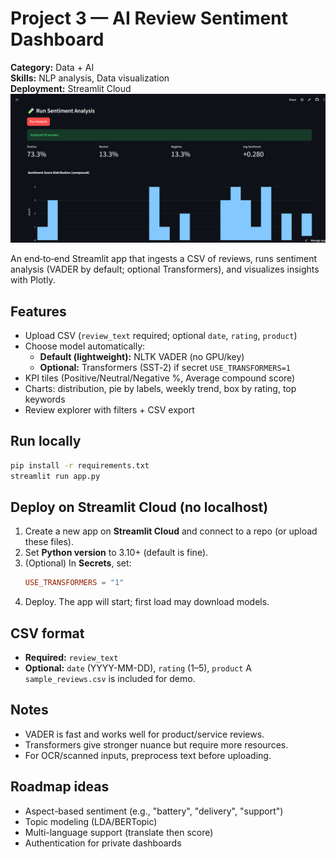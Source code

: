 
# Project 3 — AI Review Sentiment Dashboard
**Category:** Data + AI  
**Skills:** NLP analysis, Data visualization  
**Deployment:** Streamlit Cloud
[![Dashboard preview](dashboard.png)]([https://huggingface.co/spaces/SathishLella/genai-pdf-qa-chatbot-groq](https://ai-review-sentimental-dashboard.streamlit.app/))

An end‑to‑end Streamlit app that ingests a CSV of reviews, runs sentiment analysis (VADER by default; optional Transformers), and visualizes insights with Plotly.

## Features
- Upload CSV (`review_text` required; optional `date`, `rating`, `product`)
- Choose model automatically:
  - **Default (lightweight):** NLTK VADER (no GPU/key)
  - **Optional:** Transformers (SST‑2) if secret `USE_TRANSFORMERS=1`
- KPI tiles (Positive/Neutral/Negative %, Average compound score)
- Charts: distribution, pie by labels, weekly trend, box by rating, top keywords
- Review explorer with filters + CSV export

## Run locally
```bash
pip install -r requirements.txt
streamlit run app.py
```

## Deploy on Streamlit Cloud (no localhost)
1. Create a new app on **Streamlit Cloud** and connect to a repo (or upload these files).
2. Set **Python version** to 3.10+ (default is fine).
3. (Optional) In **Secrets**, set:
   ```toml
   USE_TRANSFORMERS = "1"
   ```
4. Deploy. The app will start; first load may download models.

## CSV format
- **Required:** `review_text`
- **Optional:** `date` (YYYY-MM-DD), `rating` (1–5), `product`
A `sample_reviews.csv` is included for demo.

## Notes
- VADER is fast and works well for product/service reviews.
- Transformers give stronger nuance but require more resources.
- For OCR/scanned inputs, preprocess text before uploading.

## Roadmap ideas
- Aspect-based sentiment (e.g., "battery", "delivery", "support")
- Topic modeling (LDA/BERTopic)
- Multi-language support (translate then score)
- Authentication for private dashboards
